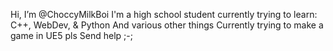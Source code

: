  Hi, I’m @ChoccyMilkBoi
 I'm a high school student currently trying to learn:
 C++,
 WebDev,
 &
 Python
 And various other things
 Currently trying to make a game in UE5
 pls Send help ;-;
 
<!---
ChoccyMilkBoi/ChoccyMilkBoi is a ✨ special ✨ repository because its `README.md` (this file) appears on your GitHub profile.
You can click the Preview link to take a look at your changes.
--->

